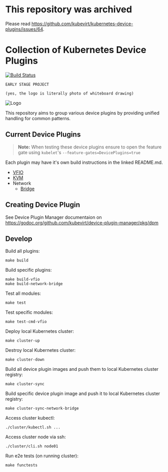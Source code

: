 # This repository was archived

Please read https://github.com/kubevirt/kubernetes-device-plugins/issues/64.

# Collection of Kubernetes Device Plugins

[![Build Status](https://travis-ci.org/kubevirt/kubernetes-device-plugins.svg?branch=master)](https://travis-ci.org/kubevirt/kubernetes-device-plugins)

```
EARLY STAGE PROJECT

(yes, the logo is literally photo of whiteboard drawing)
```

![Logo](/docs/logo.jpg)

This repository aims to group various device plugins by providing unified
handling for common patterns.

## Current Device Plugins

> **Note:** When testing these device plugins ensure to open the feature gate
> using `kubelet`'s `--feature-gates=DevicePlugins=true`

Each plugin may have it's own build instructions in the linked README.md.

* [VFIO](docs/README.vfio.md)
* [KVM](docs/README.kvm.md)
* Network
  * [Bridge](docs/README.bridge.md)

## Creating Device Plugin

See Device Plugin Manager documentaion on
https://godoc.org/github.com/kubevirt/device-plugin-manager/pkg/dpm

## Develop

Build all plugins:

```
make build
```

Build specific plugins:

```
make build-vfio
make build-network-bridge
```

Test all modules:

```
make test
```

Test specific modules:

```
make test-cmd-vfio
```

Deploy local Kubernetes cluster:

```
make cluster-up
```

Destroy local Kubernetes cluster:

```
make cluster-down
```

Build all device plugin images and push them to local Kubernetes cluster registry:

```
make cluster-sync
```

Build specific device plugin image and push it to local Kubernetes cluster registry:

```
make cluster-sync-network-bridge
```

Access cluster kubectl:

```
./cluster/kubectl.sh ...
```

Access cluster node via ssh:

```
./cluster/cli.sh node01
```

Run e2e tests (on running cluster):

```
make functests
```
